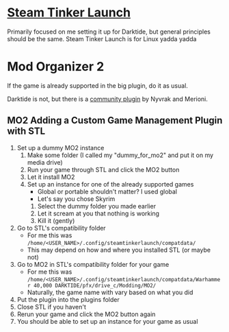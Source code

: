 # [Steam Tinker Launch](https://github.com/sonic2kk/steamtinkerlaunch)
Primarily focused on me setting it up for Darktide, but general principles should be the same. Steam Tinker Launch is for Linux yadda yadda

# Mod Organizer 2
If the game is already supported in the big plugin, do it as usual.

Darktide is not, but there is a [community plugin](https://www.nexusmods.com/warhammer40kdarktide/mods/492) by Nyvrak and Merioni. 

## MO2 Adding a Custom Game Management Plugin with STL
1) Set up a dummy MO2 instance 
    1) Make some folder (I called my "dummy_for_mo2" and put it on my media drive)
    2) Run your game through STL and click the MO2 button
    3) Let it install MO2
    4) Set up an instance for one of the already supported games
        - Global or portable shouldn't matter? I used global
        - Let's say you chose Skyrim
        1) Select the dummy folder you made earlier
        2) Let it scream at you that nothing is working
        3) Kill it (gently)
2) Go to STL's compatibility folder
    - For me this was `/home/<USER_NAME>/.config/steamtinkerlaunch/compatdata/`
    - This may depend on how and where you installed STL (or maybe not)
3) Go to MO2 in STL's compatibility folder for your game
    - For me this was `/home/<USER_NAME>/.config/steamtinkerlaunch/compatdata/Warhammer 40,000 DARKTIDE/pfx/drive_c/Modding/MO2/`
    - Naturally, the game name with vary based on what you did
4) Put the plugin into the plugins folder
5) Close STL if you haven't
6) Rerun your game and click the MO2 button again
7) You should be able to set up an instance for your game as usual